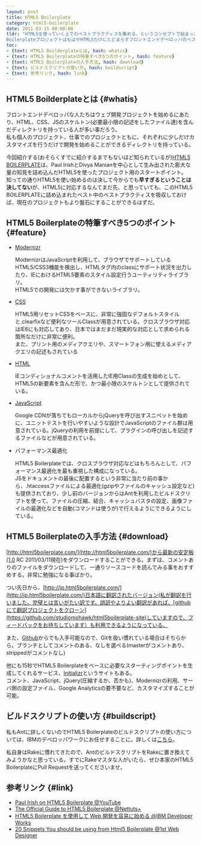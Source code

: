 ```yaml
---
layout: post
title: HTML5 Boilerplate
category: html5-boilerplate
date: 2011-03-15 00:00:00
tldr: "HTML5を使っていく上でのベストプラクティスを集める、というコンセプトで始まったHTML5
BoilerplateプロジェクトはもはやHTML5だけにとどまらずフロントエンドデベロッパのベストプラクティスの集積所となった。ただコピペするだけじゃなく、きちんと理解して使いこなすために知っておきたいことを紹介していく。"
toc:
- {text: HTML5 Boilderplateとは, hash: whatis}
- {text: HTML5 Boilerplateの特筆すべき5つのポイント, hash: feature}
- {text: HTML5 Boilerplateの入手方法, hash: download}
- {text: ビルドスクリプトの使い方, hash: buildscript}
- {text: 参考リンク, hash: link}
---
```


## HTML5 Boilderplateとは {#whatis}

フロントエンドデベロッパな人たちはウェブ開発プロジェクトを始めるにあたり、HTML、CSS、JSのスケルトン(必要最小限の記述をしたファイル達)を含んだディレクトリを持っている人が多い事だろう。  
私も個人のプロジェクト、仕事でのプロジェクトともに、それぞれに少しだけカスタマイズを行うだけで開発を始めることができるディレクトリを持っている。  

今回紹介する(おそらくすでに紹介するまでもないほど知られているが)[HTML5 BOILERPLATE](http://html5boilerplate.com/)は、Paul IrishとDivya Manianを中心として生み出された膨大な量の知見を詰め込んだHTML5を使ったプロジェクト用のスタートポイント。  
知っての通りHTML5を使い始めるのは決して今からでも**早すぎるということは決してない**が、HTML5に対応するなんてまだ先、と思っていても、このHTML5 BOILERPLATEに詰め込まれたベスト中のベストプラクティスを吸収しておけば、現在のプロジェクトもより盤石にすることができるはずだ。

## HTML5 Boilerplateの特筆すべき5つのポイント {#feature}

- [Modernizr](http://www.modernizr.com/)

  ModernizrはJavaScriptを利用して、ブラウザでサポートしているHTML5/CSS3機能を検出し、HTMLタグ内のclassにサポート状況を出力したり、IEにおけるHTML5要素のスタイル設定行うユーティリティライブラリ。  
  HTML5での開発には欠かす事ができないライブラリ。

- [CSS](https://github.com/paulirish/html5-boilerplate/blob/master/css/style.css)
  
  HTML5用リセットCSSをベースに、非常に強固なデフォルトスタイルと.clearfixなど便利なツールClassが用意されている。クロスブラウザ対応はIE6にも対応してあり、日本ではまだまだ現実的な対応として求められる箇所なだけに非常に便利。  
  また、プリント用のメディアクエリや、スマートフォン用に使えるメディアクエリの記述もされている

- [HTML](https://github.com/paulirish/html5-boilerplate/blob/master/index.html)

  IEコンディショナルコメントを活用したIE用Classの生成を始めとして、HTML5の新要素を含んだ形で、かつ最小限のスケルトンとして提供されている。

- [JavaScript](https://github.com/paulirish/html5-boilerplate/tree/master/js)

  Google
  CDNが落ちてもローカルからjQueryを呼び出すスニペットを始めに、ユニットテストを行いやすいような設計でJavaScriptのファイル群は用意されている。jQueryの利用を前提にして、プラグインの呼び出しを記述するファイルなどが用意されている。

- パフォーマンス最適化

  HTML5
  Boilerplateでは、クロスブラウザ対応などはもちろんとして、パフォーマンス最適化を最も重視した構成になっている。  
  JSをドキュメントの最後に配置するという非常に当たり前の事から、.htaccessファイルによる最適化(gzipやファイルのキャッシュ設定など)も提供されており、少し前のバージョンからはAntを利用したビルドスクリプトを使って、ファイルの圧縮、結合、キャッシュバスタの設定、画像ファイルの最適化などを自動(コマンドは使うが)で行えるようにできるようにしている。

## HTML5 Boilerplateの入手方法 {#download}

[http://html5boilerplate.com/](http://html5boilerplate.com/)から最新の安定板(1.0
RC
2011/03/11現在)をダウンロードすることができる。まずは、コメントありのファイルをダウンロードして、一通りソースコードを読んでみる事をおすすめする。非常に勉強になる事ばかり。

つい先日から、[http://jp.html5boilerplate.com/](http://jp.html5boilerplate.com/)日本語に翻訳されたバージョン(私が翻訳を行いました。完璧とは言いがたい訳です。誤訳やよりよい翻訳があれば、[githubにて翻訳プロジェクトをクローン](https://github.com/studiomohawk/html5boilerplate-site)していますので、フィードバックをお待ちしています）も利用できるようになっている。

また、[Github](https://github.com/paulirish/html5-boilerplate)からでも入手可能なので、Gitを扱い慣れている場合はそちらから。ブランチとしてコメントのある、なしを選べる(masterがコメントあり、strippedがコメントなし)

他にも15秒でHTML5
Boilerplateをベースに必要なスターティングポイントを生成してくれるサービス、[Initializr](http://initializr.com/)というサイトもある。  
コメント、JavaScript、jQuery(圧縮するか、否かも)、Modernizrの利用、サーバ側の設定ファイル、Google
Analyticsの要不要など、カスタマイズすることが可能。

## ビルドスクリプトの使い方 {#buildscript}

私もAntに詳しくないのでHTML5
Boilerplateのビルドスクリプトの使い方については、IBMのデベロッパワークにお任せすることに。詳しくは[こちら](http://www.ibm.com/developerworks/jp/web/library/wa-html5boilerplate/#build)。

私自身はRakeに慣れてきたので、AntのビルドスクリプトをRakeに置き換えてみようかなと思っている。すでにRakeマスタな人がいたら、ぜひ本家のHTML5
BoilerplateにPull Requestを送ってくださいませ。

## 参考リンク {#link}

- [Paul Irish on HTML5 Boilerplate @YouTube](http://www.youtube.com/watch?v=qyM37XKkmKQ)
- [The Official Guide to HTML5 Boilerplate @Nettuts+](http://net.tutsplus.com/tutorials/html-css-techniques/the-official-guide-to-html5-boilerplate/)
- [HTML5 Boilerplate を使用して Web 開発を容易に始める @IBM Developer Works](http://www.ibm.com/developerworks/jp/web/library/wa-html5boilerplate/)
- [20 Snippets You should be using from Html5 Boilerplate @1st Web Designer](http://www.1stwebdesigner.com/design/snippets-html5-boilerplate/)
